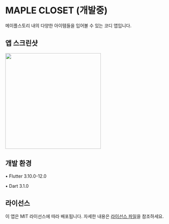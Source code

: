 # MAPLE CLOSET (개발중)

메이플스토리 내의 다양한 아이템들을 입어볼 수 있는 코디 앱입니다.

## 앱 스크린샷

<img src="https://github.com/hammsik/maple-closet/assets/116339092/8d467bc9-f084-4f7b-9176-8d4014825a0e" width="300"/>

<!-- ## 주요 기능

1. 기능 1에 대한 간단한 설명
2. 기능 2에 대한 간단한 설명
3. 기능 3에 대한 간단한 설명

## 설치 방법

1. 앱 설치에 필요한 단계나 링크를 여기에 제공합니다.
2. 기기에서 앱을 실행하려면 다른 필수 조건이 있는 경우 언급하세요.

## 사용법

1. 앱의 사용법에 대한 간단한 가이드를 제공합니다.
2. 주요 기능 또는 화면 간 전환 방법을 설명하세요. -->

## 개발 환경

• Flutter 3.10.0-12.0

• Dart 3.1.0

<!-- ## 기여 방법

개발자 커뮤니티에 앱에 대한 기여를 환영합니다. 개발자가 앱을 개선하거나 버그를 수정하기 위해 어떻게 기여할 수 있는지에 대한 정보를 제공하세요. -->

## 라이선스

이 앱은 MIT 라이선스에 따라 배포됩니다. 자세한 내용은 [라이선스 파일](LICENSE.md)을 참조하세요.
